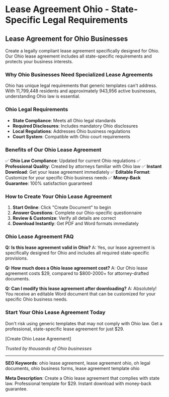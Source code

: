 # Lease Agreement Ohio - State-Specific Legal Requirements

## Lease Agreement for Ohio Businesses

Create a legally compliant lease agreement specifically designed for Ohio. Our Ohio lease agreement includes all state-specific requirements and protects your business interests.

### Why Ohio Businesses Need Specialized Lease Agreements

Ohio has unique legal requirements that generic templates can't address. With 11,799,448 residents and approximately 943,956 active businesses, understanding Ohio law is essential.

### Ohio Legal Requirements

- **State Compliance**: Meets all Ohio legal standards
- **Required Disclosures**: Includes mandatory Ohio disclosures
- **Local Regulations**: Addresses Ohio business regulations
- **Court System**: Compatible with Ohio court requirements

### Benefits of Our Ohio Lease Agreement

✅ **Ohio Law Compliance**: Updated for current Ohio regulations
✅ **Professional Quality**: Created by attorneys familiar with Ohio law
✅ **Instant Download**: Get your lease agreement immediately
✅ **Editable Format**: Customize for your specific Ohio business needs
✅ **Money-Back Guarantee**: 100% satisfaction guaranteed

### How to Create Your Ohio Lease Agreement

1. **Start Online**: Click "Create Document" to begin
2. **Answer Questions**: Complete our Ohio-specific questionnaire
3. **Review & Customize**: Verify all details are correct
4. **Download Instantly**: Get PDF and Word formats immediately

### Ohio Lease Agreement FAQ

**Q: Is this lease agreement valid in Ohio?**
A: Yes, our lease agreement is specifically designed for Ohio and includes all required state-specific provisions.

**Q: How much does a Ohio lease agreement cost?**
A: Our Ohio lease agreement costs $29, compared to $800-2000+ for attorney-drafted documents.

**Q: Can I modify this lease agreement after downloading?**
A: Absolutely! You receive an editable Word document that can be customized for your specific Ohio business needs.

### Start Your Ohio Lease Agreement Today

Don't risk using generic templates that may not comply with Ohio law. Get a professional, state-specific lease agreement for just $29.

[Create Ohio Lease Agreement]

_Trusted by thousands of Ohio businesses_

---

**SEO Keywords**: ohio lease agreement, lease agreement ohio, oh legal documents, ohio business forms, lease agreement template ohio

**Meta Description**: Create a Ohio lease agreement that complies with state law. Professional template for $29. Instant download with money-back guarantee.
